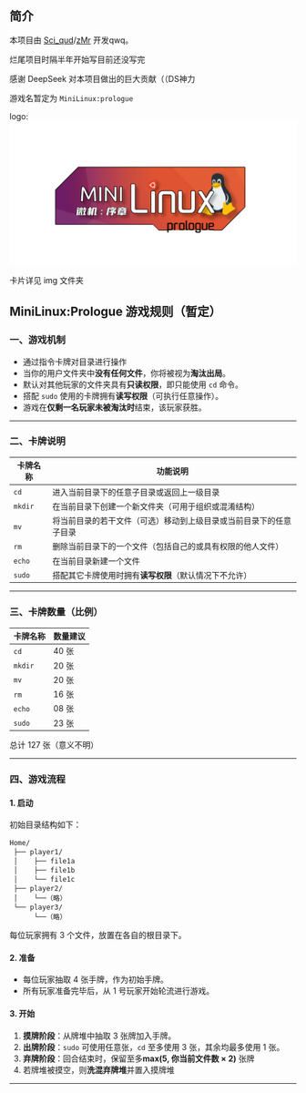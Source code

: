 ## 简介
本项目由 [Sci_qud](https://wsq127.top)/[zMr](https://blog.517group.cn) 开发qwq。

烂尾项目时隔半年开始写目前还没写完

感谢 DeepSeek 对本项目做出的巨大贡献（（DS神力

游戏名暂定为 `MiniLinux:prologue`

logo:![logo](/img/logo.png)

卡片详见 img 文件夹

## MiniLinux:Prologue 游戏规则（暂定）

### 一、游戏机制
* 通过指令卡牌对目录进行操作
* 当你的用户文件夹中**没有任何文件**，你将被视为**淘汰出局**。
* 默认对其他玩家的文件夹具有**只读权限**，即只能使用 `cd` 命令。
* 搭配 `sudo` 使用的卡牌拥有**读写权限**（可执行任意操作）。
* 游戏在**仅剩一名玩家未被淘汰时**结束，该玩家获胜。

---

### 二、卡牌说明

| 卡牌名称 | 功能说明  |
| ------- | ---- |
| `cd`    | 进入当前目录下的任意子目录或返回上一级目录 |
| `mkdir` | 在当前目录下创建一个新文件夹（可用于组织或混淆结构）|
| `mv`    | 将当前目录的若干文件（可选）移动到上级目录或当前目录下的任意子目录 |
| `rm`    | 删除当前目录下的一个文件（包括自己的或具有权限的他人文件）|
| `echo`  | 在当前目录新建一个文件 |
| `sudo`  | 搭配其它卡牌使用时拥有**读写权限**（默认情况下不允许） |

---

### 三、卡牌数量（比例）

| 卡牌名称 | 数量建议 |
| ------- | ---- |
| `cd`    | 40 张 |
| `mkdir` | 20 张 |
| `mv`    | 20 张 |
| `rm`    | 16 张 |
| `echo`  | 08 张 |
| `sudo`  | 23 张 |

总计 127 张（意义不明）

---

### 四、游戏流程

#### 1. 启动

初始目录结构如下：

```
Home/
 ├── player1/
 │    ├── file1a
 │    ├── file1b
 │    └── file1c
 ├── player2/
 │    └──（略）
 └── player3/
      └──（略）
```

每位玩家拥有 3 个文件，放置在各自的根目录下。

#### 2. 准备

* 每位玩家抽取 4 张手牌，作为初始手牌。
* 所有玩家准备完毕后，从 1 号玩家开始轮流进行游戏。

#### 3. 开始

1. **摸牌阶段**：从牌堆中抽取 3 张牌加入手牌。
2. **出牌阶段**：`sudo` 可使用任意张，`cd` 至多使用 3 张，其余均最多使用 1 张。
3. **弃牌阶段**：回合结束时，保留至多**max(5, 你当前文件数 × 2)** 张牌
4. 若牌堆被摸空，则**洗混弃牌堆**并置入摸牌堆
---
